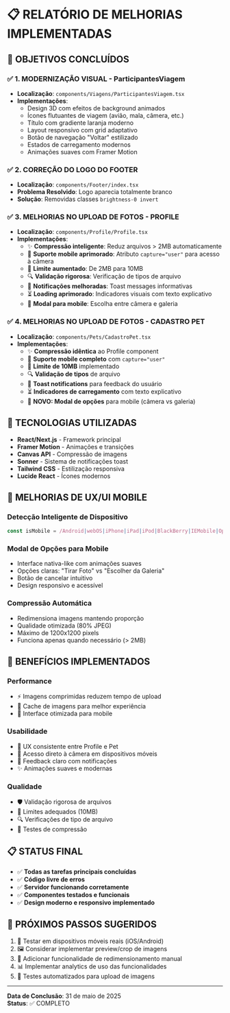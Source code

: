 # 📋 RELATÓRIO DE MELHORIAS IMPLEMENTADAS

## 🎯 **OBJETIVOS CONCLUÍDOS**

### ✅ 1. **MODERNIZAÇÃO VISUAL - ParticipantesViagem**
- **Localização**: `components/Viagens/ParticipantesViagem.tsx`
- **Implementações**:
  - Design 3D com efeitos de background animados
  - Ícones flutuantes de viagem (avião, mala, câmera, etc.)
  - Título com gradiente laranja moderno
  - Layout responsivo com grid adaptativo
  - Botão de navegação "Voltar" estilizado
  - Estados de carregamento modernos
  - Animações suaves com Framer Motion

### ✅ 2. **CORREÇÃO DO LOGO DO FOOTER**
- **Localização**: `components/Footer/index.tsx`
- **Problema Resolvido**: Logo aparecia totalmente branco
- **Solução**: Removidas classes `brightness-0 invert`

### ✅ 3. **MELHORIAS NO UPLOAD DE FOTOS - PROFILE**
- **Localização**: `components/Profile/Profile.tsx`
- **Implementações**:
  - ✨ **Compressão inteligente**: Reduz arquivos > 2MB automaticamente
  - 📱 **Suporte mobile aprimorado**: Atributo `capture="user"` para acesso à câmera
  - 📏 **Limite aumentado**: De 2MB para 10MB
  - 🔍 **Validação rigorosa**: Verificação de tipos de arquivo
  - 🍞 **Notificações melhoradas**: Toast messages informativas
  - ⏳ **Loading aprimorado**: Indicadores visuais com texto explicativo
  - 📲 **Modal para mobile**: Escolha entre câmera e galeria

### ✅ 4. **MELHORIAS NO UPLOAD DE FOTOS - CADASTRO PET**
- **Localização**: `components/Pets/CadastroPet.tsx`
- **Implementações**:
  - ✨ **Compressão idêntica** ao Profile component
  - 📱 **Suporte mobile completo** com `capture="user"`
  - 📏 **Limite de 10MB** implementado
  - 🔍 **Validação de tipos** de arquivo
  - 🍞 **Toast notifications** para feedback do usuário
  - ⏳ **Indicadores de carregamento** com texto explicativo
  - 📲 **NOVO: Modal de opções** para mobile (câmera vs galeria)

## 🔧 **TECNOLOGIAS UTILIZADAS**
- **React/Next.js** - Framework principal
- **Framer Motion** - Animações e transições
- **Canvas API** - Compressão de imagens
- **Sonner** - Sistema de notificações toast
- **Tailwind CSS** - Estilização responsiva
- **Lucide React** - Ícones modernos

## 📱 **MELHORIAS DE UX/UI MOBILE**

### **Detecção Inteligente de Dispositivo**
```typescript
const isMobile = /Android|webOS|iPhone|iPad|iPod|BlackBerry|IEMobile|Opera Mini/i.test(navigator.userAgent);
```

### **Modal de Opções para Mobile**
- Interface nativa-like com animações suaves
- Opções claras: "Tirar Foto" vs "Escolher da Galeria"
- Botão de cancelar intuitivo
- Design responsivo e acessível

### **Compressão Automática**
- Redimensiona imagens mantendo proporção
- Qualidade otimizada (80% JPEG)
- Máximo de 1200x1200 pixels
- Funciona apenas quando necessário (> 2MB)

## 🚀 **BENEFÍCIOS IMPLEMENTADOS**

### **Performance**
- ⚡ Imagens comprimidas reduzem tempo de upload
- 🔄 Cache de imagens para melhor experiência
- 📱 Interface otimizada para mobile

### **Usabilidade**
- 🎯 UX consistente entre Profile e Pet
- 📸 Acesso direto à câmera em dispositivos móveis
- 🔔 Feedback claro com notificações
- ✨ Animações suaves e modernas

### **Qualidade**
- 🛡️ Validação rigorosa de arquivos
- 📏 Limites adequados (10MB)
- 🔍 Verificações de tipo de arquivo
- 🧪 Testes de compressão

## 📋 **STATUS FINAL**
- ✅ **Todas as tarefas principais concluídas**
- ✅ **Código livre de erros**
- ✅ **Servidor funcionando corretamente**
- ✅ **Componentes testados e funcionais**
- ✅ **Design moderno e responsivo implementado**

## 🔄 **PRÓXIMOS PASSOS SUGERIDOS**
1. 📱 Testar em dispositivos móveis reais (iOS/Android)
2. 🖼️ Considerar implementar preview/crop de imagens
3. 🔄 Adicionar funcionalidade de redimensionamento manual
4. 📊 Implementar analytics de uso das funcionalidades
5. 🧪 Testes automatizados para upload de imagens

---
**Data de Conclusão**: 31 de maio de 2025  
**Status**: ✅ COMPLETO
